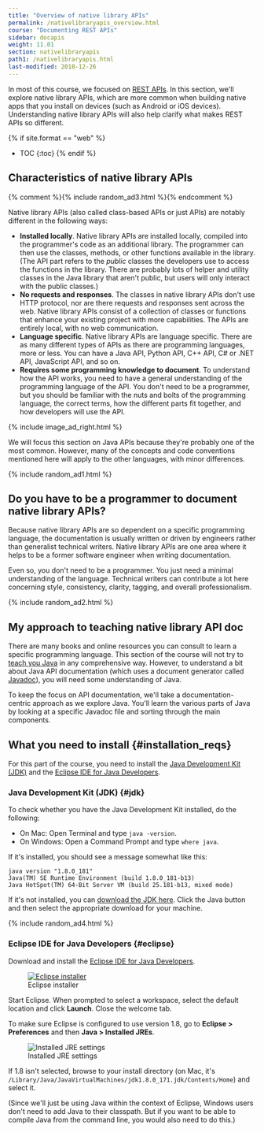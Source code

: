 ```yaml
---
title: "Overview of native library APIs"
permalink: /nativelibraryapis_overview.html
course: "Documenting REST APIs"
sidebar: docapis
weight: 11.01
section: nativelibraryapis
path1: /nativelibraryapis.html
last-modified: 2018-12-26
---
```


In most of this course, we focused on [REST APIs](docapis_what_is_a_rest_api.html). In this section, we'll explore native library APIs, which are more common when building native apps that you install on devices (such as Android or iOS devices). Understanding native library APIs will also help clarify what makes REST APIs so different.

{% if site.format == "web" %}
* TOC
{:toc}
{% endif %}

## Characteristics of native library APIs

{% comment %}{% include random_ad3.html %}{% endcomment %}

Native library APIs (also called class-based APIs or just APIs) are notably different in the following ways:

* **Installed locally**. Native library APIs are installed locally, compiled into the programmer's code as an additional library. The programmer can then use the classes, methods, or other functions available in the library. (The API part refers to the *public* classes the developers use to access the functions in the library. There are probably lots of helper and utility classes in the Java library that aren't public, but users will only interact with the public classes.)
* **No requests and responses**. The classes in native library APIs don't use HTTP protocol, nor are there requests and responses sent across the web. Native library APIs consist of a collection of classes or functions that enhance your existing project with more capabilities. The APIs are entirely local, with no web communication.
* **Language specific**. Native library APIs are language specific. There are as many different types of APIs as there are programming languages, more or less. You can have a Java API, Python API, C++ API, C# or .NET API, JavaScript API, and so on.
* **Requires some programming knowledge to document**. To understand how the API works, you need to have a general understanding of the programming language of the API. You don't need to be a programmer, but you should be familiar with the nuts and bolts of the programming language, the correct terms, how the different parts fit together, and how developers will use the API.

{% include image_ad_right.html %}

We will focus this section on Java APIs because they're probably one of the most common. However, many of the concepts and code conventions mentioned here will apply to the other languages, with minor differences.

{% include random_ad1.html %}

## Do you have to be a programmer to document native library APIs?

Because native library APIs are so dependent on a specific programming language, the documentation is usually written or driven by engineers rather than generalist technical writers. Native library APIs are one area where it helps to be a former software engineer when writing documentation.

Even so, you don't need to be a programmer. You just need a minimal understanding of the language. Technical writers can contribute a lot here concerning style, consistency, clarity, tagging, and overall professionalism.

{% include random_ad2.html %}

## My approach to teaching native library API doc

There are many books and online resources you can consult to learn a specific programming language. This section of the course will not try to [teach you Java](nativelibraryapis_java_crash_course.html) in any comprehensive way. However, to understand a bit about Java API documentation (which uses a document generator called [Javadoc](http://www.oracle.com/technetwork/articles/java/index-jsp-135444.html)), you will need some understanding of Java.

To keep the focus on API documentation, we'll take a documentation-centric approach as we explore Java. You'll learn the various parts of Java by looking at a specific Javadoc file and sorting through the main components.

## What you need to install {#installation_reqs}

For this part of the course, you need to install the [Java Development Kit (JDK)](#jdk) and the [Eclipse IDE for Java Developers](#eclipse).

### Java Development Kit (JDK) {#jdk}

To check whether you have the Java Development Kit installed, do the following:

* On Mac: Open Terminal and type `java -version`.
* On Windows: Open a Command Prompt and type `where java`.

If it's installed, you should see a message somewhat like this:

```
java version "1.8.0_181"
Java(TM) SE Runtime Environment (build 1.8.0_181-b13)
Java HotSpot(TM) 64-Bit Server VM (build 25.181-b13, mixed mode)
```

If it's not installed, you can [download the JDK here](http://www.oracle.com/technetwork/java/javase/downloads/index.html). Click the Java button and then select the appropriate download for your machine.

{% include random_ad4.html %}

### Eclipse IDE for Java Developers {#eclipse}

Download and install the [Eclipse IDE for Java Developers](https://www.eclipse.org/downloads/packages/).

<figure><a target="_blank" class="noExtIcon" href="https://eclipse.org/downloads/"><img class="docimage small border" src="{{site.media}}/eclipseforjavadevs.png" alt="Eclipse installer" /></a><figcaption>Eclipse installer</figcaption></figure>

Start Eclipse. When prompted to select a workspace, select the default location and click **Launch**. Close the welcome tab.

To make sure Eclipse is configured to use version 1.8, go to **Eclipse > Preferences** and then **Java > Installed JREs**.

<figure><img class="docimage medium" src="{{site.media}}/installed-jre-eclipse.png" alt="Installed JRE settings" /><figcaption>Installed JRE settings</figcaption></figure>

If 1.8 isn't selected, browse to your install directory (on Mac, it's `/Library/Java/JavaVirtualMachines/jdk1.8.0_171.jdk/Contents/Home`) and select it.

(Since we'll just be using Java within the context of Eclipse, Windows users don't need to add Java to their classpath. But if you want to be able to compile Java from the command line, you would also need to do this.)
